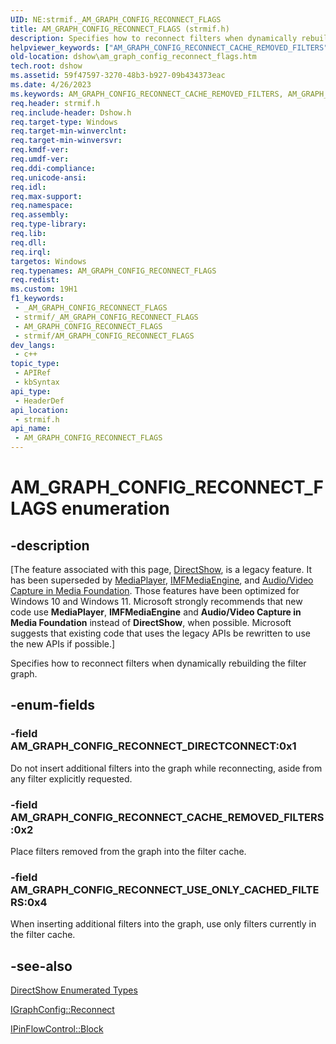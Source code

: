 ```yaml
---
UID: NE:strmif._AM_GRAPH_CONFIG_RECONNECT_FLAGS
title: AM_GRAPH_CONFIG_RECONNECT_FLAGS (strmif.h)
description: Specifies how to reconnect filters when dynamically rebuilding the filter graph.
helpviewer_keywords: ["AM_GRAPH_CONFIG_RECONNECT_CACHE_REMOVED_FILTERS","AM_GRAPH_CONFIG_RECONNECT_DIRECTCONNECT","AM_GRAPH_CONFIG_RECONNECT_FLAGS","AM_GRAPH_CONFIG_RECONNECT_FLAGS","AM_GRAPH_CONFIG_RECONNECT_FLAGS enumeration [DirectShow]","AM_GRAPH_CONFIG_RECONNECT_FLAGSEnumeration","AM_GRAPH_CONFIG_RECONNECT_USE_ONLY_CACHED_FILTERS","dshow.am_graph_config_reconnect_flags","strmif/AM_GRAPH_CONFIG_RECONNECT_CACHE_REMOVED_FILTERS","strmif/AM_GRAPH_CONFIG_RECONNECT_DIRECTCONNECT","strmif/AM_GRAPH_CONFIG_RECONNECT_FLAGS","strmif/AM_GRAPH_CONFIG_RECONNECT_USE_ONLY_CACHED_FILTERS"]
old-location: dshow\am_graph_config_reconnect_flags.htm
tech.root: dshow
ms.assetid: 59f47597-3270-48b3-b927-09b434373eac
ms.date: 4/26/2023
ms.keywords: AM_GRAPH_CONFIG_RECONNECT_CACHE_REMOVED_FILTERS, AM_GRAPH_CONFIG_RECONNECT_DIRECTCONNECT, AM_GRAPH_CONFIG_RECONNECT_FLAGS, AM_GRAPH_CONFIG_RECONNECT_FLAGS , AM_GRAPH_CONFIG_RECONNECT_FLAGS enumeration [DirectShow], AM_GRAPH_CONFIG_RECONNECT_FLAGSEnumeration, AM_GRAPH_CONFIG_RECONNECT_USE_ONLY_CACHED_FILTERS, dshow.am_graph_config_reconnect_flags, strmif/AM_GRAPH_CONFIG_RECONNECT_CACHE_REMOVED_FILTERS, strmif/AM_GRAPH_CONFIG_RECONNECT_DIRECTCONNECT, strmif/AM_GRAPH_CONFIG_RECONNECT_FLAGS, strmif/AM_GRAPH_CONFIG_RECONNECT_USE_ONLY_CACHED_FILTERS
req.header: strmif.h
req.include-header: Dshow.h
req.target-type: Windows
req.target-min-winverclnt: 
req.target-min-winversvr: 
req.kmdf-ver: 
req.umdf-ver: 
req.ddi-compliance: 
req.unicode-ansi: 
req.idl: 
req.max-support: 
req.namespace: 
req.assembly: 
req.type-library: 
req.lib: 
req.dll: 
req.irql: 
targetos: Windows
req.typenames: AM_GRAPH_CONFIG_RECONNECT_FLAGS
req.redist: 
ms.custom: 19H1
f1_keywords:
 - _AM_GRAPH_CONFIG_RECONNECT_FLAGS
 - strmif/_AM_GRAPH_CONFIG_RECONNECT_FLAGS
 - AM_GRAPH_CONFIG_RECONNECT_FLAGS
 - strmif/AM_GRAPH_CONFIG_RECONNECT_FLAGS
dev_langs:
 - c++
topic_type:
 - APIRef
 - kbSyntax
api_type:
 - HeaderDef
api_location:
 - strmif.h
api_name:
 - AM_GRAPH_CONFIG_RECONNECT_FLAGS
---
```


# AM_GRAPH_CONFIG_RECONNECT_FLAGS enumeration


## -description

\[The feature associated with this page, [DirectShow](/windows/win32/directshow/directshow), is a legacy feature. It has been superseded by [MediaPlayer](/uwp/api/Windows.Media.Playback.MediaPlayer), [IMFMediaEngine](/windows/win32/api/mfmediaengine/nn-mfmediaengine-imfmediaengine), and [Audio/Video Capture in Media Foundation](windows/win32/medfound/audio-video-capture-in-media-foundation). Those features have been optimized for Windows 10 and Windows 11. Microsoft strongly recommends that new code use **MediaPlayer**, **IMFMediaEngine** and **Audio/Video Capture in Media Foundation** instead of **DirectShow**, when possible. Microsoft suggests that existing code that uses the legacy APIs be rewritten to use the new APIs if possible.\]

Specifies how to reconnect filters when dynamically rebuilding the filter graph.

## -enum-fields

### -field AM_GRAPH_CONFIG_RECONNECT_DIRECTCONNECT:0x1

Do not insert additional filters into the graph while reconnecting, aside from any filter explicitly requested.

### -field AM_GRAPH_CONFIG_RECONNECT_CACHE_REMOVED_FILTERS:0x2

Place filters removed from the graph into the filter cache.

### -field AM_GRAPH_CONFIG_RECONNECT_USE_ONLY_CACHED_FILTERS:0x4

When inserting additional filters into the graph, use only filters currently in the filter cache.

## -see-also

<a href="/windows/desktop/DirectShow/directshow-enumerated-types">DirectShow Enumerated Types</a>



<a href="/windows/desktop/api/strmif/nf-strmif-igraphconfig-reconnect">IGraphConfig::Reconnect</a>



<a href="/windows/desktop/api/strmif/nf-strmif-ipinflowcontrol-block">IPinFlowControl::Block</a>
